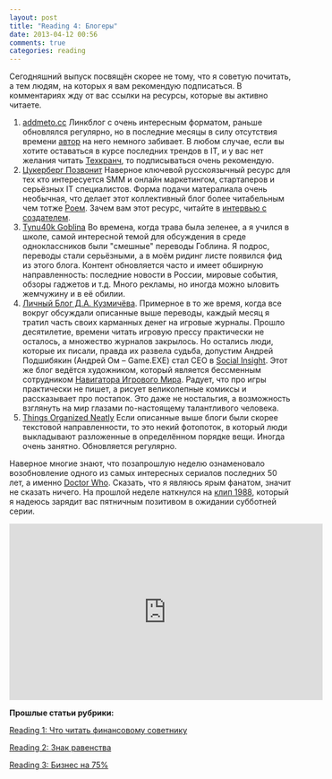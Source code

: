 ```yaml
---
layout: post
title: "Reading 4: Блогеры"
date: 2013-04-12 00:56
comments: true
categories: reading
---
```


Сегодняшний выпуск посвящён скорее не тому, что я советую почитать, а тем людям, на которых я вам рекомендую подписаться. В комментариях жду от вас ссылки на ресурсы, которые вы активно читаете.

<!-- more -->

  1. [addmeto.cc](http://addmeto.cc) Линкблог с очень интересным форматом, раньше обновлялся регулярно, но в последние месяцы в силу отсутствия времени [автор](https://twitter.com/bobuk) на него немного забивает. В любом случае, если вы хотите оставаться в курсе последних трендов в IT, и у вас нет желания читать [Техкранч](http://techcrunch.com), то подписываться очень рекомендую.
  2. [Цукерберг Позвонит](http://www.siliconrus.com) Наверное ключевой русскоязычный ресурс для тех кто интересуется SMM и онлайн маркетингом, стартаперов и серьёзных IT специалистов. Форма подачи матералиала очень необычная, что делает этот коллективный блог более читабельным чем тотже [Роем](http://roem.ru). Зачем вам этот ресурс, читайте в [интервью с создателем](http://tjournal.ru/paper/peganov-unabomber-andrey).
  3.  [Tynu40k Goblina](http://oper.ru) Во времена, когда трава была зеленее, а я учился в школе, самой интересной темой для обсуждения в среде одноклассников были "смешные" переводы Гоблина. Я подрос, переводы стали серьёзными, а в моём ридинг листе появился фид из этого блога. Контент обновляется часто и имеет обширную направленность: последние новости в России, мировые события, обзоры гаджетов и т.д. Много рекламы, но иногда можно ыловить жемчужину и в её обилии.
  4. [Личный Блог Д.А. Кузмичёва](http://blog.dahr.ru). Примерное в то же время, когда все вокруг обсуждали описанные выше переводы, каждый месяц я тратил часть своих карманных денег на игровые журналы. Прошло десятилетие, времени читать игровую прессу практически не осталось, а множество журналов закрылось. Но остались люди, которые их писали, правда их развела судьба, допустим Андрей Подшибякин (Андрей Ом – Game.EXE) стал CEO в [Social Insight](http://social-insight.ru). Этот же блог ведётся художником, который является бессменным сотрудником [Навигатора Игрового Мира](http://nim.ru). Радует, что про игры практически не пишет, а рисует великолепные комиксы и рассказывает про постапок. Это даже не ностальгия, а возможность взглянуть на мир глазами по-настоящему талантливого человека.
  5. [Things Organized Neatly](http://thingsorganizedneatly.tumblr.com) Если описанные выше блоги были скорее текстовой направленности, то это некий фотопоток, в который люди выкладывают разложенные в определённом порядке вещи. Иногда очень занятно. Обновляется регулярно.
  
Наверное многие знают, что позапрошлую неделю ознаменовало возобновление одного из самых интересных сериалов последних 50 лет, а именно [Doctor Who](http://www.bbc.co.uk/programmes/b006q2x0). Сказать, что я являюсь ярым фанатом, значит не сказать ничего. На прошлой неделе наткнулся на [клип 1988](http://en.wikipedia.org/wiki/Doctorin'_the_Tardis), который я надеюсь зарядит вас пятничным позитивом в ожидании субботней серии.

<iframe width="560" height="315" src="http://www.youtube.com/embed/bdTELokKfCk?list=PLls1W-SjzeFPTgknTNGW9z8m9iqwBykeu" frameborder="0" allowfullscreen></iframe>

**Прошлые статьи рубрики:**

[Reading 1: Что читать финансовому советнику](http://blog.vonoiral.com/post/reading-1-)

[Reading 2: Знак равенства](http://blog.vonoiral.com/post/reading-2-)

[Reading 3: Бизнес на 75%](http://blog.vonoiral.com/post/reading-3-75) 